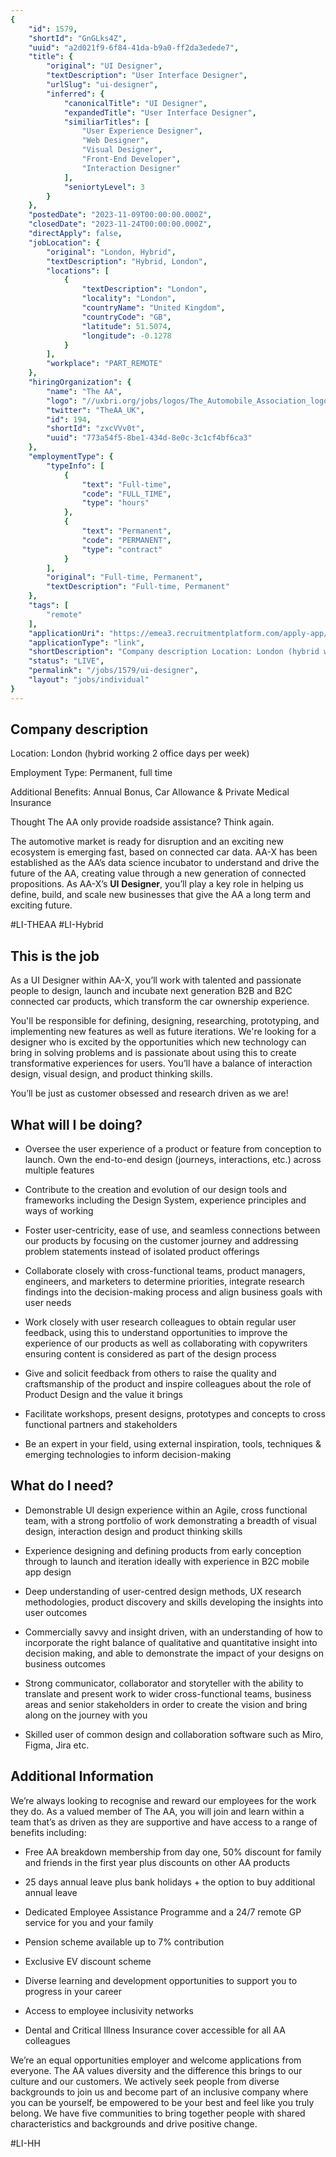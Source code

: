 ```yaml
---
{
	"id": 1579,
	"shortId": "GnGLks4Z",
	"uuid": "a2d021f9-6f84-41da-b9a0-ff2da3edede7",
	"title": {
		"original": "UI Designer",
		"textDescription": "User Interface Designer",
		"urlSlug": "ui-designer",
		"inferred": {
			"canonicalTitle": "UI Designer",
			"expandedTitle": "User Interface Designer",
			"similiarTitles": [
				"User Experience Designer",
				"Web Designer",
				"Visual Designer",
				"Front-End Developer",
				"Interaction Designer"
			],
			"seniortyLevel": 3
		}
	},
	"postedDate": "2023-11-09T00:00:00.000Z",
	"closedDate": "2023-11-24T00:00:00.000Z",
	"directApply": false,
	"jobLocation": {
		"original": "London, Hybrid",
		"textDescription": "Hybrid, London",
		"locations": [
			{
				"textDescription": "London",
				"locality": "London",
				"countryName": "United Kingdom",
				"countryCode": "GB",
				"latitude": 51.5074,
				"longitude": -0.1278
			}
		],
		"workplace": "PART_REMOTE"
	},
	"hiringOrganization": {
		"name": "The AA",
		"logo": "//uxbri.org/jobs/logos/The_Automobile_Association_logo.svg",
		"twitter": "TheAA_UK",
		"id": 194,
		"shortId": "zxcVVv0t",
		"uuid": "773a54f5-8be1-434d-8e0c-3c1cf4bf6ca3"
	},
	"employmentType": {
		"typeInfo": [
			{
				"text": "Full-time",
				"code": "FULL_TIME",
				"type": "hours"
			},
			{
				"text": "Permanent",
				"code": "PERMANENT",
				"type": "contract"
			}
		],
		"original": "Full-time, Permanent",
		"textDescription": "Full-time, Permanent"
	},
	"tags": [
		"remote"
	],
	"applicationUri": "https://emea3.recruitmentplatform.com/apply-app/pages/application-form?jobId=PMFFK026203F3VBQBV768V49B-183974&langCode=en_GB",
	"applicationType": "link",
	"shortDescription": "Company description Location: London (hybrid working 2 office days per week) Employment Type: Permanent, full time Additional Benefits: Annual Bonus, Car Allowance Private Medical Insurance Thought",
	"status": "LIVE",
	"permalink": "/jobs/1579/ui-designer",
	"layout": "jobs/individual"
}
---
```

<h2>Company description</h2><p>Location: London (hybrid working 2 office days per week)</p><p>Employment Type: Permanent, full time</p><p>Additional Benefits: Annual Bonus, Car Allowance &amp; Private Medical Insurance</p><p>Thought The AA only provide roadside assistance? Think again.</p><p>The automotive market is ready for disruption and an exciting new ecosystem is emerging fast, based on connected car data. AA-X has been established as the AA’s data science incubator to understand and drive the future of the AA, creating value through a new generation of connected propositions. As AA-X’s <strong>UI</strong>&nbsp;<strong>Designer</strong>, you’ll play a key role in helping us define, build, and scale new businesses that give the AA a long term and exciting future.</p><p>#LI-THEAA #LI-Hybrid</p><h2>This is the job</h2><p>As a UI Designer within AA-X, you’ll work with talented and passionate people to design, launch and incubate next generation B2B and B2C connected car products, which transform the car ownership experience.</p><p>You'll be responsible for defining, designing, researching, prototyping, and implementing new features as well as future iterations. We're looking for a designer who is excited by the opportunities which new technology can bring in solving problems and is passionate about using this to create transformative experiences for users. You’ll have a balance of interaction design, visual design, and product thinking skills.</p><p>You’ll be just as customer obsessed and research driven as we are!</p><h2>What will I be doing?</h2><ul><li><p>Oversee the user experience of a product or feature from conception to launch. Own the end-to-end design (journeys, interactions, etc.) across multiple features</p></li><li><p>Contribute to the creation and evolution of our design tools and frameworks including the Design System, experience principles and ways of working</p></li><li><p>Foster user-centricity, ease of use, and seamless connections between our products by focusing on the customer journey and addressing problem statements instead of isolated product offerings</p></li><li><p>Collaborate closely with cross-functional teams, product managers, engineers, and marketers to determine priorities, integrate research findings into the decision-making process and align business goals with user needs</p></li><li><p>Work closely with user research colleagues to obtain regular user feedback, using this to understand opportunities to improve the experience of our products as well as collaborating with copywriters ensuring content is considered as part of the design process</p></li><li><p>Give and solicit feedback from others to raise the quality and craftsmanship of the product and inspire colleagues about the role of Product Design and the value it brings</p></li><li><p>Facilitate workshops, present designs, prototypes and concepts to cross functional partners and stakeholders</p></li><li><p>Be an expert in your field, using external inspiration, tools, techniques &amp; emerging technologies to inform decision-making</p></li></ul><h2>What do I need?</h2><ul><li><p>Demonstrable UI design experience within an Agile, cross functional team, with a strong portfolio of work demonstrating a breadth of visual design, interaction design and product thinking skills</p></li><li><p>Experience designing and defining products from early conception through to launch and iteration ideally with experience in B2C mobile app design</p></li><li><p>Deep understanding of user-centred design methods, UX research methodologies, product discovery and skills developing the insights into user outcomes</p></li><li><p>Commercially savvy and insight driven, with an understanding of how to incorporate the right balance of qualitative and quantitative insight into decision making, and able to demonstrate the impact of your designs on business outcomes</p></li><li><p>Strong communicator, collaborator and storyteller with the ability to translate and present work to wider cross-functional teams, business areas and senior stakeholders in order to create the vision and bring along on the journey with you</p></li><li><p>Skilled user of common design and collaboration software such as Miro, Figma, Jira etc.</p></li></ul><h2>Additional Information</h2><p>We’re always looking to recognise and reward our employees for the work they do. As a valued member of The AA, you will join and learn within a team that’s as driven as they are supportive and have access to a range of benefits including:</p><ul><li><p>Free AA breakdown membership from day one, 50% discount for family and friends in the first year plus discounts on other AA products</p></li><li><p>25 days annual leave plus bank holidays + the option to buy additional annual leave</p></li><li><p>Dedicated Employee Assistance Programme and a 24/7 remote GP service for you and your family</p></li><li><p>Pension scheme available up to 7% contribution</p></li><li><p>Exclusive EV discount scheme</p></li><li><p>Diverse learning and development opportunities to support you to progress in your career</p></li><li><p>Access to employee inclusivity networks</p></li><li><p>Dental and Critical Illness Insurance cover accessible for all AA colleagues</p></li></ul><p>We’re an equal opportunities employer and welcome applications from everyone. The AA values diversity and the difference this brings to our culture and our customers. We actively seek people from diverse backgrounds to join us and become part of an inclusive company where you can be yourself, be empowered to be your best and feel like you truly belong. We have five communities to bring together people with shared characteristics and backgrounds and drive positive change.</p><p>#LI-HH</p>
